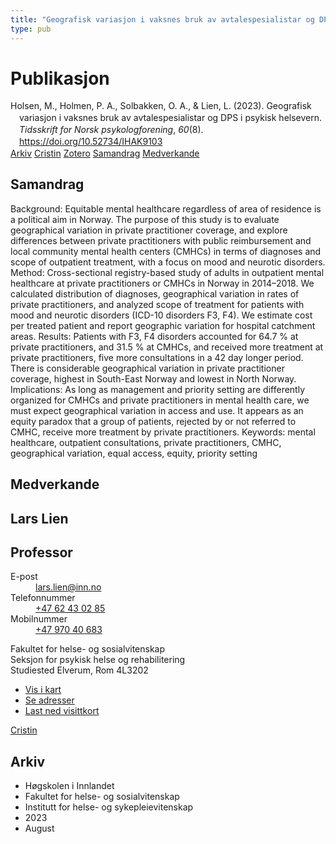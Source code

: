 ```yaml
---
title: "Geografisk variasjon i vaksnes bruk av avtalespesialistar og DPS i psykisk helsevern"
type: pub
---
```

<h1>Publikasjon</h1>
<article id="csl-bib-container-EDY3TFNC" class="csl-bib-container">
  <div class="csl-bib-body" style="line-height: 1.35; padding-left: 1em; text-indent:-1em;">
  <div class="csl-entry">Holsen, M., Holmen, P. A., Solbakken, O. A., &amp; Lien, L. (2023). Geografisk variasjon i vaksnes bruk av avtalespesialistar og DPS i psykisk helsevern. <i>Tidsskrift for Norsk psykologforening</i>, <i>60</i>(8). <a href="https://doi.org/10.52734/IHAK9103">https://doi.org/10.52734/IHAK9103</a></div>
</div>
  <div class="csl-bib-buttons">
    <a href="#taxonomy-article-EDY3TFNC" class="csl-bib-button">Arkiv</a>
    <a href="https://app.cristin.no/results/show.jsf?id=2167579" alt="Cristin URL" class="csl-bib-button">Cristin</a>
    <a href="http://zotero.org/groups/5022929/items/EDY3TFNC" alt="Zotero URL" class="csl-bib-button">Zotero</a>
    <a href="#abstract-article-EDY3TFNC" class="csl-bib-button">Samandrag</a>
    <a href="#contributors-article-EDY3TFNC" class="csl-bib-button">Medverkande</a>
  </div>
  <div id="csl-bib-meta-container-EDY3TFNC"></div>
</article>
<div id="csl-bib-meta-EDY3TFNC" class="csl-bib-meta">
  <article id="abstract-article-EDY3TFNC" class="abstract-article">
    <h1>Samandrag</h1>
    Background: Equitable mental healthcare regardless of area of residence is a political aim in Norway. The purpose of this study is to evaluate geographical variation in private practitioner coverage, and explore differences between private practitioners with public reimbursement and local community mental health centers (CMHCs) in terms of diagnoses and scope of outpatient treatment, with a focus on mood and neurotic disorders. Method: Cross-sectional registry-based study of adults in outpatient mental healthcare at private practitioners or CMHCs in Norway in 2014–2018. We calculated distribution of diagnoses, geographical variation in rates of private practitioners, and analyzed scope of treatment for patients with mood and neurotic disorders (ICD-10 disorders F3, F4). We estimate cost per treated patient and report geographic variation for hospital catchment areas. Results: Patients with F3, F4 disorders accounted for 64.7 % at private practitioners, and 31.5 % at CMHCs, and received more treatment at private practitioners, five more consultations in a 42 day longer period. There is considerable geographical variation in private practitioner coverage, highest in South-East Norway and lowest in North Norway. Implications: As long as management and priority setting are differently organized for CMHCs and private practitioners in mental health care, we must expect geographical variation in access and use. It appears as an equity paradox that a group of patients, rejected by or not referred to CMHC, receive more treatment by private practitioners. Keywords: mental healthcare, outpatient consultations, private practitioners, CMHC, geographical variation, equal access, equity, priority setting
  </article>
  <article id="contributors-article-EDY3TFNC" class="contributors-article">
    <h1>Medverkande</h1>
    <div class="personas">
<div class="vrtx-hinn-person-card">
<div class="photo">
<i class="lar la-user-circle missing-person"></i>
</div>
<div class="info">
<hgroup><h1>Lars Lien</h1>
<h2>Professor</h2>
</hgroup><dl>
<dt>E-post</dt>
<dd>
<a href="mailto:lars.lien@inn.no">lars.lien@inn.no</a>
</dd>
<dt>Telefonnummer</dt>
<dd><a href="tel:+4762430285">
+47 62 43 02 85
</a></dd>
<dt>Mobilnummer</dt>
<dd><a href="tel:+4797040683">
+47 970 40 683
</a></dd>
</dl>
<p>
Fakultet for helse- og sosialvitenskap<br>
Seksjon for psykisk helse og rehabilitering<br>
Studiested Elverum,
Rom 4L3202
</p>
<ul class="vrtx-hinn-links">
<li><a href="https://www.google.com/maps?q=60.88177,11.53669">Vis i kart</a></li>
<li><a href="https://www.inn.no/finn-en-ansatt/lars-lien.html#vrtx-hinn-addresses">Se adresser</a></li>
<li><a href="https://www.inn.no/finn-en-ansatt/lars-lien.html?vrtx=vcf">Last ned visittkort</a></li>
</ul>
</div>
</div>
<a href="https://app.cristin.no/persons/show.jsf?id=14287" alt="Cristin URL" class="personas-cristin">Cristin</a>
</div>
  </article>
  <article id="taxonomy-article-EDY3TFNC" class="taxonomy-article">
    <h1>Arkiv</h1>
    <ul>
      <li>Høgskolen i Innlandet</li>
      <li>Fakultet for helse- og sosialvitenskap</li>
      <li>Institutt for helse- og sykepleievitenskap</li>
      <li>2023</li>
      <li>August</li>
    </ul>
  </article>
</div>
